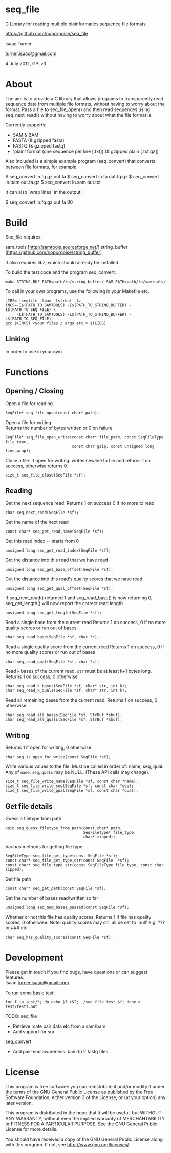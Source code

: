 seq_file
========

C Library for reading multiple bioinformatics sequence file formats

https://github.com/noporpoise/seq_file

Isaac Turner

turner.isaac@gmail.com

4 July 2012, GPLv3

About
=====

The aim is to provide a C library that allows programs to transparently read
sequence data from multiple file formats, without having to worry about the
format.  Pass a file to seq_file_open() and then read sequences using
seq_next_read() without having to worry about what the file format is.  

Currently supports:
- SAM & BAM
- FASTA (& gzipped fasta)
- FASTQ (& gzipped fastq)
- 'plain' format (one sequence per line [.txt]) (& gzipped plain [.txt.gz])

Also included is a simple example program (seq_convert) that converts between
file formats, for example:

$ seq_convert in.fq.gz out.fa
$ seq_convert in.fa out.fq.gz
$ seq_convert in.bam out.fa.gz
$ seq_convert in.sam out.txt

It can also 'wrap lines' in the output:

$ seq_convert in.fq.gz out.fa 80

Build
=====

Seq_file requires:

sam_tools [http://samtools.sourceforge.net/]
string_buffer [https://github.com/noporpoise/string_buffer]

It also requires libz, which should already be installed.  

To build the test code and the program seq_convert:

    make STRING_BUF_PATH=path/to/string_buffer/ SAM_PATH=path/to/samtools/

To call in your own programs, use the following in your Makefile etc.

    LIBS=-lseqfile -lbam -lstrbuf -lz
    INCS=-I$(PATH_TO_SAMTOOLS) -I$(PATH_TO_STRING_BUFFER) -I$(PATH_TO_SEQ_FILE) \
         -L$(PATH_TO_SAMTOOLS) -L$(PATH_TO_STRING_BUFFER) -L$(PATH_TO_SEQ_FILE)
    gcc $(INCS) <your files / args etc.> $(LIBS)

Linking
-------

In order to use in your own

Functions
=========

Opening / Closing
-----------------

Open a file for reading

    SeqFile* seq_file_open(const char* path);

Open a file for writing.  
Returns the number of bytes written or 0 on failure

    SeqFile* seq_file_open_write(const char* file_path, const SeqFileType file_type,
                                 const char gzip, const unsigned long line_wrap);

Close a file. If open for writing: writes newline to file and returns 1 on
success, otherwise returns 0.

    size_t seq_file_close(SeqFile *sf);

Reading
-------

Get the next sequence read.  Returns 1 on success 0 if no more to read

    char seq_next_read(SeqFile *sf);

Get the name of the next read

    const char* seq_get_read_name(SeqFile *sf);

Get this read index -- starts from 0

    unsigned long seq_get_read_index(SeqFile *sf);

Get the distance into this read that we have read

    unsigned long seq_get_base_offset(SeqFile *sf);

Get the distance into this read's quality scores that we have read

    unsigned long seq_get_qual_offset(SeqFile *sf);

If seq_next_read() returned 1 and seq_read_base() is now returning 0,
seq_get_length() will now report the correct read length

    unsigned long seq_get_length(SeqFile *sf);

Read a single base from the current read
Returns 1 on success, 0 if no more quality scores or run out of bases

    char seq_read_base(SeqFile *sf, char *c);

Read a single quality score from the current read
Returns 1 on success, 0 if no more quality scores or run out of bases

    char seq_read_qual(SeqFile *sf, char *c);

Read `k` bases of the current read.  `str` must be at least k+1 bytes long.
Returns 1 on success, 0 otherwise

    char seq_read_k_bases(SeqFile *sf, char* str, int k);
    char seq_read_k_quals(SeqFile *sf, char* str, int k);

Read all remaining bases from the current read.
Returns 1 on success, 0 otherwise.

    char seq_read_all_bases(SeqFile *sf, StrBuf *sbuf);
    char seq_read_all_quals(SeqFile *sf, StrBuf *sbuf);

Writing
-------

Returns 1 if open for writing, 0 otherwise

    char seq_is_open_for_write(const SeqFile *sf);

Write various values to the file.  Must be called in order of: name, seq, qual.
Any of `name`, `seq`, `quals` may be NULL.  (These API calls may change).  

    size_t seq_file_write_name(SeqFile *sf, const char *name);
    size_t seq_file_write_seq(SeqFile *sf, const char *seq);
    size_t seq_file_write_qual(SeqFile *sf, const char *qual);

Get file details
----------------

Guess a filetype from path

    void seq_guess_filetype_from_path(const char* path,
                                      SeqFileType* file_type,
                                      char* zipped);

Various methods for getting file type

    SeqFileType seq_file_get_type(const SeqFile *sf);
    const char* seq_file_get_type_str(const SeqFile  *sf);
    const char* seq_file_type_str(const SeqFileType file_type, const char zipped);

Get file path

    const char* seq_get_path(const SeqFile *sf);

Get the number of bases read/written so far

    unsigned long seq_num_bases_passed(const SeqFile *sf);

Whether or not this file has quality scores.  Returns 1 if file has quality
scores, 0 otherwise.  Note: quality scores may still all be set to 'null' e.g.
??? or ### etc.

    char seq_has_quality_scores(const SeqFile *sf);

Development
===========

Please get in touch if you find bugs, have questions or can suggest features.  
Isaac <turner.isaac@gmail.com>

To run some basic test:

    for f in test/*; do echo $f >&2; ./seq_file_test $f; done > test/tests.out

TODO:
seq_file
 * Retrieve mate pair data etc from a sam/bam
 * Add support for sra
 
seq_convert
 * Add pair-end awareness: bam to 2 fastq files


License
=======

 This program is free software: you can redistribute it and/or modify
 it under the terms of the GNU General Public License as published by
 the Free Software Foundation, either version 3 of the License, or
 (at your option) any later version.
 
 This program is distributed in the hope that it will be useful,
 but WITHOUT ANY WARRANTY; without even the implied warranty of
 MERCHANTABILITY or FITNESS FOR A PARTICULAR PURPOSE.  See the
 GNU General Public License for more details.
 
 You should have received a copy of the GNU General Public License
 along with this program.  If not, see <http://www.gnu.org/licenses/>.
